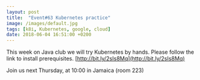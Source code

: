```yaml
---
layout: post
title:  "Event#63 Kubernetes practice"
image: /images/default.jpg
tags: [k8і, Kubernetes, google, cloud]
date: 2018-06-04 16:51:00 +0200
---
```


This week on Java club
we will try Kubernetes by hands. Please follow the link to install prerequisites. [http://bit.ly/2sIs8Mq](http://bit.ly/2sIs8Mq)

Join us next Thursday, at 10:00 in Jamaica (room 223)


